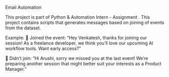 Email Automation

This project is part of Python &  Automation Intern - Assignment . This project contains scripts that generates messages based on joining of events from the dataset.



Example:
🎉 Joined the event:
 “Hey Venkatesh, thanks for joining our session! As a freelance developer, we think you’ll love our upcoming AI workflow tools. Want early access?”

🙈 Didn’t join:
 “Hi Arushi, sorry we missed you at the last event! We’re preparing another session that might better suit your interests as a Product Manager.”

